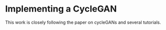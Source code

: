 # Implementing a CycleGAN
This work is closely following the paper on cycleGANs and several tutorials.
